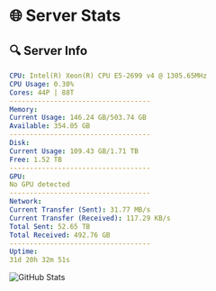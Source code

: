 # 🌐 Server Stats
## 🔍 Server Info
```yaml
CPU: Intel(R) Xeon(R) CPU E5-2699 v4 @ 1305.65MHz
CPU Usage: 0.30%
Cores: 44P | 88T
-----------------------------------
Memory:
Current Usage: 146.24 GB/503.74 GB
Available: 354.05 GB
-----------------------------------
Disk:
Current Usage: 109.43 GB/1.71 TB
Free: 1.52 TB
-----------------------------------
GPU:
No GPU detected
-----------------------------------
Network:
Current Transfer (Sent): 31.77 MB/s
Current Transfer (Received): 117.29 KB/s
Total Sent: 52.65 TB
Total Received: 492.76 GB
-----------------------------------
Uptime:
31d 20h 32m 51s
```
![GitHub Stats](https://img.shields.io/badge/Updated-2025-04-08_17:55:40-blue)